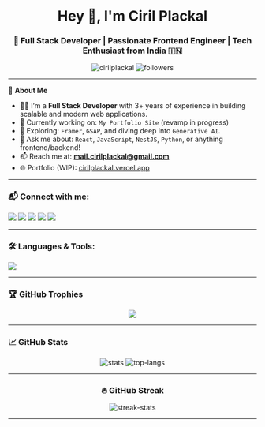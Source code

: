 <h1 align="center">Hey 👋, I'm Ciril Plackal</h1>
<h3 align="center">🚀 Full Stack Developer | Passionate Frontend Engineer | Tech Enthusiast from India 🇮🇳</h3>

<p align="center">
  <img src="https://komarev.com/ghpvc/?username=cirilplackal&label=Profile%20views&color=0e75b6&style=flat" alt="cirilplackal" />
  <img src="https://img.shields.io/github/followers/cirilplackal?label=Follow&style=social" alt="followers" />
</p>

---

🌟 **About Me**

- 👨‍💻 I’m a **Full Stack Developer** with 3+ years of experience in building scalable and modern web applications.
- 🔭 Currently working on: `My Portfolio Site` (revamp in progress)
- 🌱 Exploring: `Framer`, `GSAP`, and diving deep into `Generative AI`.
- 💬 Ask me about: `React`, `JavaScript`, `NestJS`, `Python`, or anything frontend/backend!
- 📫 Reach me at: **[mail.cirilplackal@gmail.com](mailto:mail.cirilplackal@gmail.com)**
- 🌐 Portfolio (WIP): [cirilplackal.vercel.app](https://cirilplackal.vercel.app)

---

<h3 align="left">📬 Connect with me:</h3>
<p align="left">
  <a href="https://twitter.com/cplackal" target="_blank"><img src="https://img.shields.io/badge/Twitter-%231DA1F2.svg?&style=for-the-badge&logo=twitter&logoColor=white" /></a>
  <a href="https://linkedin.com/in/cirilplackal" target="_blank"><img src="https://img.shields.io/badge/LinkedIn-%230077B5.svg?&style=for-the-badge&logo=linkedin&logoColor=white" /></a>
  <a href="https://instagram.com/cirilplackal" target="_blank"><img src="https://img.shields.io/badge/Instagram-%23E4405F.svg?&style=for-the-badge&logo=instagram&logoColor=white" /></a>
  <a href="https://www.leetcode.com/cirilplackal" target="_blank"><img src="https://img.shields.io/badge/LeetCode-%23000000.svg?&style=for-the-badge&logo=leetcode&logoColor=white" /></a>
  <a href="https://www.hackerearth.com/cirilplackal" target="_blank"><img src="https://img.shields.io/badge/HackerEarth-%2317558D.svg?&style=for-the-badge&logo=hackerearth&logoColor=white" /></a>
</p>

---

<h3 align="left">🛠️ Languages & Tools:</h3>
<p align="left">
  <img src="https://skillicons.dev/icons?i=react,next,ts,js,redux,nodejs,nestjs,python,postgres,mongodb,firebase,html,css,tailwind,docker,git,github,linux,arduino,jest,go,opencv,tensorflow,webpack,babel" />
</p>

---

<h3 align="left">🏆 GitHub Trophies</h3>
<p align="center">
  <img src="https://github-profile-trophy.vercel.app/?username=cirilplackal&theme=onedark&title=Commit,Issues,Stars,Followers,Repositories" />
</p>

---

<h3 align="left">📈 GitHub Stats</h3>
<p align="center">
  <img src="https://github-readme-stats.vercel.app/api?username=cirilplackal&show_icons=true&theme=radical" alt="stats" />
  <img src="https://github-readme-stats.vercel.app/api/top-langs/?username=cirilplackal&layout=compact&theme=radical" alt="top-langs" />
</p>

---

<h3 align="center">🔥 GitHub Streak</h3>
<p align="center">
  <img src="https://github-readme-streak-stats.herokuapp.com?user=cirilplackal&theme=tokyonight" alt="streak-stats" />
</p>

---

<!-- Feel free to add GitHub Activity Graph below -->
<!-- https://github.com/Ashutosh00710/github-readme-activity-graph -->

